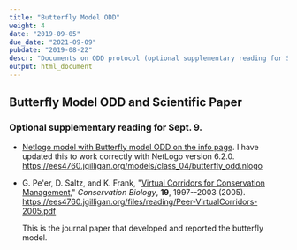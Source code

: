 ```yaml
---
title: "Butterfly Model ODD"
weight: 4
date: "2019-09-05"
due_date: "2021-09-09"
pubdate: "2019-08-22"
descr: "Documents on ODD protocol (optional supplementary reading for Sept. 9)."
output: html_document
---
```

## Butterfly Model ODD and Scientific Paper

### Optional supplementary reading for Sept. 9.

* [Netlogo model with Butterfly model ODD on the info page](/models/class_04/butterfly_odd.nlogo).
  I have updated this to work correctly with NetLogo version 6.2.0.
  <https://ees4760.jgilligan.org/models/class_04/butterfly_odd.nlogo>
* G. Pe'er, D. Saltz, and K. Frank, 
  "[Virtual Corridors for Conservation Management](/files/reading/Peer-VirtualCorridors-2005.pdf),"
  _Conservation Biology_, **19**, 1997--2003 (2005).
  <https://ees4760.jgilligan.org/files/reading/Peer-VirtualCorridors-2005.pdf>
  
  This is the journal paper that developed and reported the butterfly model.
  
